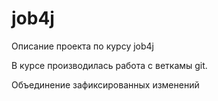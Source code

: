 # job4j

Описание проекта по курсу job4j

В курсе производилась работа с веткамы git.

Объединение зафиксированных изменений